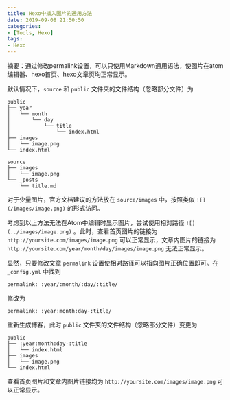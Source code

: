 ```yaml
---
title: Hexo中插入图片的通用方法
date: 2019-09-08 21:50:50
categories:
- [Tools, Hexo]
tags:
- Hexo
---
```


摘要：通过修改permalink设置，可以只使用Markdown通用语法，使图片在atom编辑器、hexo首页、hexo文章页均正常显示。

<!--more-->

默认情况下，`source` 和 `public` 文件夹的文件结构（忽略部分文件）为

```
public
├── year
│   └── month
│       └── day
│           └── title
│               └── index.html
├── images
│   └── image.png
└── index.html

source
├── images
│   └── image.png
└── _posts
    └── title.md
```

对于少量图片，官方文档建议的方法放在 `source/images` 中，按照类似 `![](/images/image.png)` 的形式访问。

考虑到以上方法无法在Atom中编辑时显示图片，尝试使用相对路径 `![](../images/image.png)` 。此时，查看首页图片的链接为 `http://yoursite.com/images/image.png` 可以正常显示，文章内图片的链接为 `http://yoursite.com/year/month/day/images/image.png` 无法正常显示。

显然，只要修改文章 `permalink` 设置使相对路径可以指向图片正确位置即可。在  `_config.yml` 中找到

```
permalink: :year/:month/:day/:title/
```
修改为
```
permalink: :year:month:day-:title/
```

重新生成博客，此时 `public` 文件夹的文件结构（忽略部分文件）变更为

```
public
├── :year:month:day-:title
│   └── index.html
├── images
│   └── image.png
└── index.html
```

查看首页图片和文章内图片链接均为 `http://yoursite.com/images/image.png` 可以正常显示。
